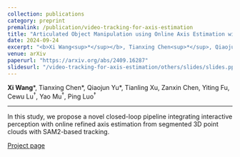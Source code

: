 ```yaml
---
collection: publications
category: preprint
premalink: /publication/video-tracking-for-axis-estimation
title: "Articulated Object Manipulation using Online Axis Estimation with SAM2-Based Tracking"
date: 2024-09-24
excerpt: "<b>Xi Wang<sup>*</sup></b>, Tianxing Chen<sup>*</sup>, Qiaojun Yu<sup>*</sup>, Tianling Xu, Zanxin Chen, Yiting Fu, Cewu Lu<sup>†</sup>, Yao Mu<sup>†</sup>, Ping Luo<sup>†</sup>"
venue: arXiv
paperurl: "https://arxiv.org/abs/2409.16287"
slidesurl: "/video-tracking-for-axis-estimation/others/slides/slides.pptx"
---
```


**Xi Wang**\*, Tianxing Chen\*, Qiaojun Yu\*, Tianling Xu, Zanxin Chen, Yiting Fu, Cewu Lu<sup>†</sup>, Yao Mu<sup>†</sup>, Ping Luo<sup>†</sup>

---

In this study, we propose a novel closed-loop pipeline integrating interactive perception with online refined axis estimation from segmented 3D point clouds with SAM2-based tracking.

[Project page](https://hytidel.github.io/video-tracking-for-axis-estimation/)

